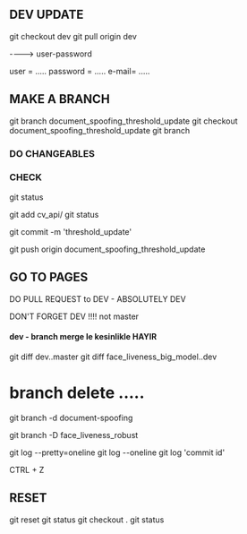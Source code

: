 ## DEV UPDATE
git checkout dev
git pull origin dev 

----> user-password

user = .....
password = .....
e-mail= .....

## MAKE A BRANCH

git branch document_spoofing_threshold_update
git checkout document_spoofing_threshold_update
git branch

### DO CHANGEABLES
### CHECK
git status 

git add cv_api/
git status

git commit -m 'threshold_update'

git push origin document_spoofing_threshold_update

## GO TO PAGES

DO PULL REQUEST to DEV - ABSOLUTELY DEV

DON'T FORGET DEV !!!! not master
#### dev - branch merge le kesinlikle HAYIR

git diff dev..master
git diff face_liveness_big_model..dev

# branch delete .....
git branch -d document-spoofing

git branch -D face_liveness_robust

git log --pretty=oneline
git log --oneline
git log 'commit id'

CTRL + Z

## RESET

git reset
git status
git checkout .
git status











